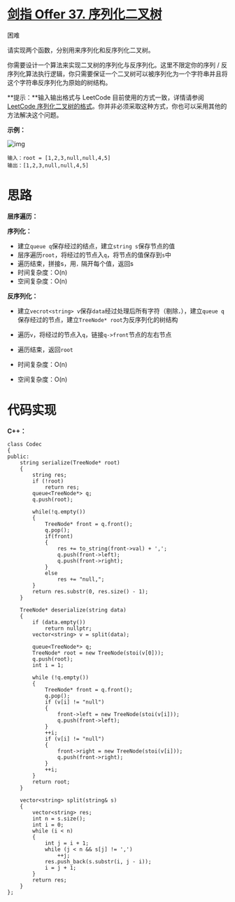 # [剑指 Offer 37. 序列化二叉树](https://leetcode.cn/problems/xu-lie-hua-er-cha-shu-lcof/)

困难



请实现两个函数，分别用来序列化和反序列化二叉树。

你需要设计一个算法来实现二叉树的序列化与反序列化。这里不限定你的序列 / 反序列化算法执行逻辑，你只需要保证一个二叉树可以被序列化为一个字符串并且将这个字符串反序列化为原始的树结构。

**提示：**输入输出格式与 LeetCode 目前使用的方式一致，详情请参阅 [LeetCode 序列化二叉树的格式](https://support.leetcode-cn.com/hc/kb/article/1567641/)。你并非必须采取这种方式，你也可以采用其他的方法解决这个问题。

 

**示例：**

![img](https://angela-typora.oss-cn-guangzhou.aliyuncs.com/typora/serdeser.jpg)

```
输入：root = [1,2,3,null,null,4,5]
输出：[1,2,3,null,null,4,5]
```



# 思路

**层序遍历：**

**序列化：**

- 建立`queue q`保存经过的结点，建立`string s`保存节点的值
- 层序遍历`root`，将经过的节点入`q`，将节点的值保存到`s`中
- 遍历结束，拼接s，用`，`隔开每个值，返回s
- 时间复杂度：O(n)
- 空间复杂度：O(n)

**反序列化：**

- 建立`vecrot<string> v`保存`data`经过处理后所有字符（剔除`，`），建立`queue q`保存经过的节点，建立`TreeNode* root`为反序列化的树结构
- 遍历`v`，将经过的节点入`q`，链接`q->front`节点的左右节点
- 遍历结束，返回`root`

- 时间复杂度：O(n)
- 空间复杂度：O(n)



# 代码实现

**C++：**

```
class Codec
{
public:
    string serialize(TreeNode* root)
    {
        string res;
        if (!root) 
            return res;
        queue<TreeNode*> q;
        q.push(root); 

        while(!q.empty())
        {
            TreeNode* front = q.front();
            q.pop();
            if(front)
            {
                res += to_string(front->val) + ',';
                q.push(front->left);
                q.push(front->right);
            }
            else
                res += "null,";
        }
        return res.substr(0, res.size() - 1);
    }

    TreeNode* deserialize(string data)
    {
        if (data.empty()) 
            return nullptr;
        vector<string> v = split(data);
        
        queue<TreeNode*> q;
        TreeNode* root = new TreeNode(stoi(v[0]));
        q.push(root);
        int i = 1;

        while (!q.empty())
        {
            TreeNode* front = q.front();
            q.pop();
            if (v[i] != "null")
            {
                front->left = new TreeNode(stoi(v[i]));
                q.push(front->left);
            }
            ++i;
            if (v[i] != "null")
            {
                front->right = new TreeNode(stoi(v[i]));
                q.push(front->right);
            }
            ++i;
        }
        return root;
    }

    vector<string> split(string& s)
    {
        vector<string> res;
        int n = s.size();
        int i = 0;
        while (i < n)
        {
            int j = i + 1;
            while (j < n && s[j] != ',')
                ++j;
            res.push_back(s.substr(i, j - i));
            i = j + 1;
        }
        return res;
    }
};
```

